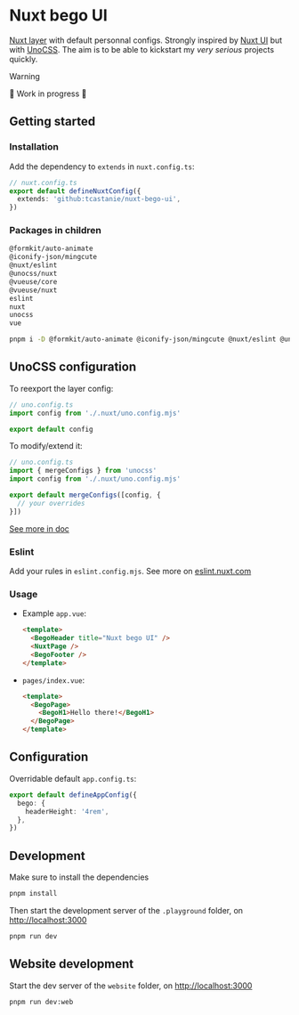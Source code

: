 # Nuxt bego UI

[Nuxt layer](https://nuxt.com/docs/getting-started/layers) with default personnal configs. Strongly inspired by [Nuxt UI](https://ui.nuxt.com/) but with [UnoCSS](https://unocss.dev/). The aim is to be able to kickstart my *very serious* projects quickly.

> [!WARNING]
> 🚧 Work in progress 👷

## Getting started

### Installation

Add the dependency to `extends` in `nuxt.config.ts`:

```ts
// nuxt.config.ts
export default defineNuxtConfig({
  extends: 'github:tcastanie/nuxt-bego-ui',
})
```

### Packages in children

```txt
@formkit/auto-animate
@iconify-json/mingcute
@nuxt/eslint
@unocss/nuxt
@vueuse/core
@vueuse/nuxt
eslint
nuxt
unocss
vue
```

```bash
pnpm i -D @formkit/auto-animate @iconify-json/mingcute @nuxt/eslint @unocss/nuxt @vueuse/core @vueuse/nuxt eslint nuxt unocss vue
```

## UnoCSS configuration

To reexport the layer config:

```ts
// uno.config.ts
import config from './.nuxt/uno.config.mjs'

export default config
```

To modify/extend it:

```ts
// uno.config.ts
import { mergeConfigs } from 'unocss'
import config from './.nuxt/uno.config.mjs'

export default mergeConfigs([config, {
  // your overrides
}])
```

[See more in doc](https://unocss.dev/integrations/nuxt#configuration)

### Eslint

Add your rules in `eslint.config.mjs`. See more on [eslint.nuxt.com](https://eslint.nuxt.com/)

### Usage

- Example `app.vue`:

  ```html
  <template>
    <BegoHeader title="Nuxt bego UI" />
    <NuxtPage />
    <BegoFooter />
  </template>
  ```

- `pages/index.vue`:

  ```html
  <template>
    <BegoPage>
      <BegoH1>Hello there!</BegoH1>
    </BegoPage>
  </template>
  ```

## Configuration

Overridable default `app.config.ts`:

```ts
export default defineAppConfig({
  bego: {
    headerHeight: '4rem',
  },
})
```

## Development

Make sure to install the dependencies

```bash
pnpm install
```

Then start the development server of the `.playground` folder, on <http://localhost:3000>

```bash
pnpm run dev
```

## Website development

Start the dev server of the `website` folder, on <http://localhost:3000>

```bash
pnpm run dev:web
```
